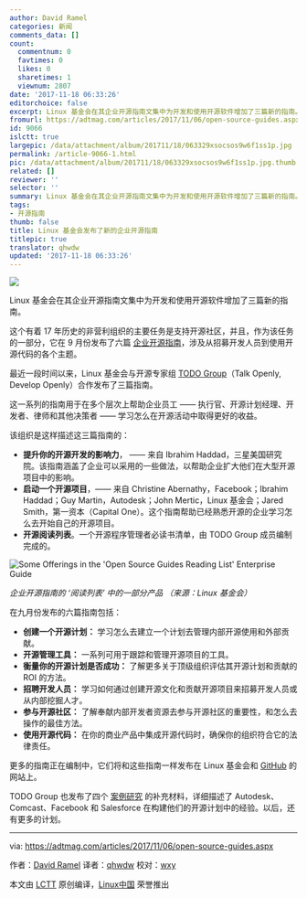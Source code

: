 ```yaml
---
author: David Ramel
categories: 新闻
comments_data: []
count:
  commentnum: 0
  favtimes: 0
  likes: 0
  sharetimes: 1
  viewnum: 2807
date: '2017-11-18 06:33:26'
editorchoice: false
excerpt: Linux 基金会在其企业开源指南文集中为开发和使用开源软件增加了三篇新的指南。
fromurl: https://adtmag.com/articles/2017/11/06/open-source-guides.aspx
id: 9066
islctt: true
largepic: /data/attachment/album/201711/18/063329xsocsos9w6f1ss1p.jpg
permalink: /article-9066-1.html
pic: /data/attachment/album/201711/18/063329xsocsos9w6f1ss1p.jpg.thumb.jpg
related: []
reviewer: ''
selector: ''
summary: Linux 基金会在其企业开源指南文集中为开发和使用开源软件增加了三篇新的指南。
tags:
- 开源指南
thumb: false
title: Linux 基金会发布了新的企业开源指南
titlepic: true
translator: qhwdw
updated: '2017-11-18 06:33:26'
---
```


![](/data/attachment/album/201711/18/063329xsocsos9w6f1ss1p.jpg)


Linux 基金会在其企业开源指南文集中为开发和使用开源软件增加了三篇新的指南。


这个有着 17 年历史的非营利组织的主要任务是支持开源社区，并且，作为该任务的一部分，它在 9 月份发布了六篇 [企业开源指南](https://www.linuxfoundation.org/resources/open-source-guides/)，涉及从招募开发人员到使用开源代码的各个主题。


最近一段时间以来，Linux 基金会与开源专家组 [TODO Group](http://todogroup.org/)（Talk Openly, Develop Openly）合作发布了三篇指南。


这一系列的指南用于在多个层次上帮助企业员工 —— 执行官、开源计划经理、开发者、律师和其他决策者 —— 学习怎么在开源活动中取得更好的收益。


该组织是这样描述这三篇指南的：


* **提升你的开源开发的影响力**， —— 来自 Ibrahim Haddad，三星美国研究院。该指南涵盖了企业可以采用的一些做法，以帮助企业扩大他们在大型开源项目中的影响。
* **启动一个开源项目**，—— 来自 Christine Abernathy，Facebook；Ibrahim Haddad；Guy Martin，Autodesk；John Mertic，Linux 基金会；Jared Smith，第一资本（Capital One）。这个指南帮助已经熟悉开源的企业学习怎么去开始自己的开源项目。
* **开源阅读列表**。一个开源程序管理者必读书清单，由 TODO Group 成员编制完成的。


![Some Offerings in the 'Open Source Guides Reading List' Enterprise Guide](/data/attachment/album/201711/18/063330cigcl5v7liw0ipt7.jpg)


*企业开源指南的 ‘阅读列表’ 中的一部分产品 （来源：Linux 基金会）*


在九月份发布的六篇指南包括：


* **创建一个开源计划：** 学习怎么去建立一个计划去管理内部开源使用和外部贡献。
* **开源管理工具：** 一系列可用于跟踪和管理开源项目的工具。
* **衡量你的开源计划是否成功：** 了解更多关于顶级组织评估其开源计划和贡献的 ROI 的方法。
* **招聘开发人员：** 学习如何通过创建开源文化和贡献开源项目来招募开发人员或从内部挖掘人才。
* **参与开源社区：** 了解奉献内部开发者资源去参与开源社区的重要性，和怎么去操作的最佳方法。
* **使用开源代码：** 在你的商业产品中集成开源代码时，确保你的组织符合它的法律责任。


更多的指南正在编制中，它们将和这些指南一样发布在 Linux 基金会和 [GitHub](https://github.com/todogroup/guides) 的网站上。


TODO Group 也发布了四个 [案例研究](https://github.com/todogroup/guides/tree/master/casestudies) 的补充材料，详细描述了 Autodesk、Comcast、Facebook 和 Salesforce 在构建他们的开源计划中的经验。以后，还有更多的计划。




---


via: <https://adtmag.com/articles/2017/11/06/open-source-guides.aspx>


作者：[David Ramel](https://adtmag.com/forms/emailtoauthor.aspx?AuthorItem=%7B53762E17-6187-46B4-8C04-9DFA282EBB67%7D&ArticleItem=%7B855B2913-5DCF-4871-8563-6D88DA5A7C3C%7D) 译者：[qhwdw](https://github.com/qhwdw) 校对：[wxy](https://github.com/wxy)


本文由 [LCTT](https://github.com/LCTT/TranslateProject) 原创编译，[Linux中国](https://linux.cn/) 荣誉推出